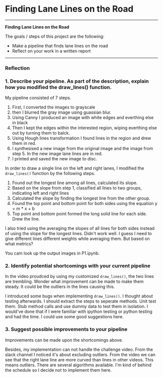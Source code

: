 # **Finding Lane Lines on the Road** 

---

**Finding Lane Lines on the Road**

The goals / steps of this project are the following:
* Make a pipeline that finds lane lines on the road
* Reflect on your work in a written report


[//]: # (Image References)

[image1]: ./examples/grayscale.jpg "Grayscale"

---

### Reflection

### 1. Describe your pipeline. As part of the description, explain how you modified the draw_lines() function.

My pipeline consisted of 7 steps. 


1. First, I converted the images to grayscale
2. then I blurred the gray image using guassian blur.
3. Using Canny I produced an image with white edges and everthing else in black
4. Then I kept the edges within the interested region, wiping everthing else out by turning them to balck.
5. Using Hough lines transformation I found lines in the region and drew them in red.
6. I synthesised a new image from the original image and the image from step 5. In the new image lane lines are in red.
7. I printed and saved the new image to disc.

In order to draw a single line on the left and right lanes, I modified the `draw_lines()` function by the following steps.
1. Found out the longest line among all lines, calculated its slope.
2. Based on the slope from step 1, classified all lines to two groups, indicating left and right lines
3. Calculated the slope by finding the longest line from the other group.
4. Found the top point and bottom point for both sides using the equation y = m * x + b
5. Top point and bottom point formed the long solid line for each side. Drew the line. 

I also tried using the averaging the slopes of all lines for both sides instead of using the slope for the longest lines. Didn't work well. I guess I need to give different lines different weights while averaging them. But based on what metrics?

You cam look up the output images in P1.ipynb.


### 2. Identify potential shortcomings with your current pipeline

In the video proudced by using my customized `draw_lines()`, the two lines are trembling. Wonder what improvement can be made to make them steady. It could be the outliers in the lines causing this.

I introduced some bugs when implementing `draw_lines()`. I thought about testing afterwards. I should extract the steps to seperate methods. Unit test them. Stub method calls and use dummy data to test them in isolation. I would've done that if I were familiar with ipython testing or python testing and had the time. I could use some good suggestions here.


### 3. Suggest possible improvements to your pipeline

Improvements can be made upon the shortcomings above.

Besides, my implementation can not handle the challenge video. From the slack channel I noticed it's about excluding outliers. From the video we can see that the right lane line are more curved than lines in other videos. This means outliers. There are several algorithms available. I'm kind of behind the schedule so I decide not to implement them here.